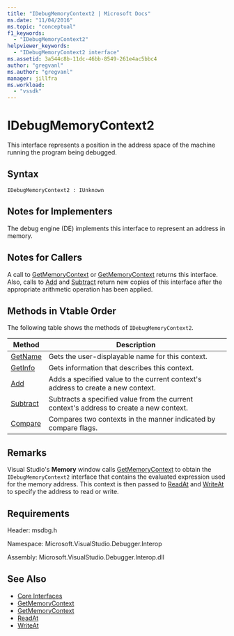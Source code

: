 ```yaml
---
title: "IDebugMemoryContext2 | Microsoft Docs"
ms.date: "11/04/2016"
ms.topic: "conceptual"
f1_keywords:
  - "IDebugMemoryContext2"
helpviewer_keywords:
  - "IDebugMemoryContext2 interface"
ms.assetid: 3a544c8b-11dc-46bb-8549-261e4ac5bbc4
author: "gregvanl"
ms.author: "gregvanl"
manager: jillfra
ms.workload:
  - "vssdk"
---
```

# IDebugMemoryContext2
This interface represents a position in the address space of the machine running the program being debugged.

## Syntax

```
IDebugMemoryContext2 : IUnknown
```

## Notes for Implementers
 The debug engine (DE) implements this interface to represent an address in memory.

## Notes for Callers
 A call to [GetMemoryContext](../../../extensibility/debugger/reference/idebugproperty2-getmemorycontext.md) or [GetMemoryContext](../../../extensibility/debugger/reference/idebugreference2-getmemorycontext.md) returns this interface. Also, calls to [Add](../../../extensibility/debugger/reference/idebugmemorycontext2-add.md) and [Subtract](../../../extensibility/debugger/reference/idebugmemorycontext2-subtract.md) return new copies of this interface after the appropriate arithmetic operation has been applied.

## Methods in Vtable Order
 The following table shows the methods of `IDebugMemoryContext2`.

|Method|Description|
|------------|-----------------|
|[GetName](../../../extensibility/debugger/reference/idebugmemorycontext2-getname.md)|Gets the user-displayable name for this context.|
|[GetInfo](../../../extensibility/debugger/reference/idebugmemorycontext2-getinfo.md)|Gets information that describes this context.|
|[Add](../../../extensibility/debugger/reference/idebugmemorycontext2-add.md)|Adds a specified value to the current context's address to create a new context.|
|[Subtract](../../../extensibility/debugger/reference/idebugmemorycontext2-subtract.md)|Subtracts a specified value from the current context's address to create a new context.|
|[Compare](../../../extensibility/debugger/reference/idebugmemorycontext2-compare.md)|Compares two contexts in the manner indicated by compare flags.|

## Remarks
 Visual Studio's **Memory** window calls [GetMemoryContext](../../../extensibility/debugger/reference/idebugproperty2-getmemorycontext.md) to obtain the `IDebugMemoryContext2` interface that contains the evaluated expression used for the memory address. This context is then passed to [ReadAt](../../../extensibility/debugger/reference/idebugmemorybytes2-readat.md) and [WriteAt](../../../extensibility/debugger/reference/idebugmemorybytes2-writeat.md) to specify the address to read or write.

## Requirements
 Header: msdbg.h

 Namespace: Microsoft.VisualStudio.Debugger.Interop

 Assembly: Microsoft.VisualStudio.Debugger.Interop.dll

## See Also
- [Core Interfaces](../../../extensibility/debugger/reference/core-interfaces.md)
- [GetMemoryContext](../../../extensibility/debugger/reference/idebugproperty2-getmemorycontext.md)
- [GetMemoryContext](../../../extensibility/debugger/reference/idebugreference2-getmemorycontext.md)
- [ReadAt](../../../extensibility/debugger/reference/idebugmemorybytes2-readat.md)
- [WriteAt](../../../extensibility/debugger/reference/idebugmemorybytes2-writeat.md)